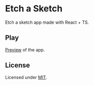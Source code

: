 # Etch a Sketch

Etch a sketch app made with React + TS.

## Play

[Preview](https://h4wk507.github.io/Etch-a-Sketch/) of the app.

## License

Licensed under [MIT](./LICENSE).
